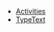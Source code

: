 * [Activities](https://openrpa.openrpa.dk/pages/activities)
* [TypeText](https://openrpa.openrpa.dk/pages/typetext-syntax)
